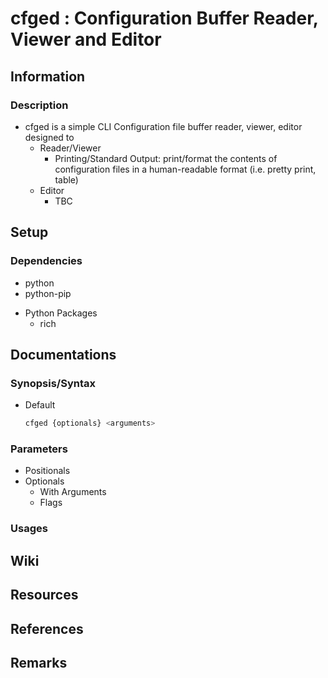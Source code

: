 # cfged : Configuration Buffer Reader, Viewer and Editor

## Information
### Description
- cfged is a simple CLI Configuration file buffer reader, viewer, editor designed to 
    - Reader/Viewer
        + Printing/Standard Output: print/format the contents of configuration files in a human-readable format (i.e. pretty print, table)
    - Editor
        + TBC

## Setup
### Dependencies
+ python
+ python-pip
- Python Packages
    + rich

## Documentations

### Synopsis/Syntax
- Default
    ```bash
    cfged {optionals} <arguments>
    ```

### Parameters
- Positionals
- Optionals
    - With Arguments
    - Flags

### Usages

## Wiki

## Resources

## References

## Remarks


